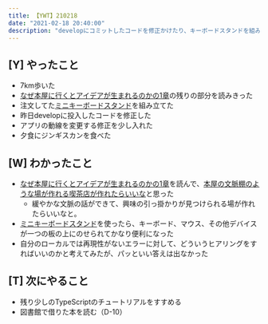 ```yaml
---
title: 【YWT】210218
date: "2021-02-18 20:40:00"
description: "developにコミットしたコードを修正かけたり、キーボードスタンドを組み立てたりした"
---
```


## [Y] やったこと

- 7km歩いた
- [なぜ本屋に行くとアイデアが生まれるのかの1章](https://scrapbox.io/camomilecafe/%E7%AC%AC%EF%BC%91%E7%AB%A0%E3%80%80%E3%81%AA%E3%81%9C%E6%9C%AC%E5%B1%8B%E3%81%AB%E8%A1%8C%E3%81%8F%E3%81%AE%E3%81%8B%E2%80%95%E6%83%85%E5%A0%B1%E3%81%A8%E3%81%AE%E5%87%BA%E4%BC%9A%E3%81%84%E3%82%92%E5%A2%97%E3%82%84%E3%81%99%E6%AD%A9%E3%81%8D%E6%96%B9)の残りの部分を読みきった
- 注文してた[ミニキーボードスタンド](https://www.soundhouse.co.jp/products/detail/item/261808/)を組み立てた
- 昨日developに投入したコードを修正した
- アプリの動線を変更する修正を少し入れた
- 夕食にジンギスカンを食べた

## [W] わかったこと

- [なぜ本屋に行くとアイデアが生まれるのかの1章](https://scrapbox.io/camomilecafe/%E7%AC%AC%EF%BC%91%E7%AB%A0%E3%80%80%E3%81%AA%E3%81%9C%E6%9C%AC%E5%B1%8B%E3%81%AB%E8%A1%8C%E3%81%8F%E3%81%AE%E3%81%8B%E2%80%95%E6%83%85%E5%A0%B1%E3%81%A8%E3%81%AE%E5%87%BA%E4%BC%9A%E3%81%84%E3%82%92%E5%A2%97%E3%82%84%E3%81%99%E6%AD%A9%E3%81%8D%E6%96%B9)を読んで、[本屋の文脈棚のような場が作れる喫茶店が作れたらいいな](https://twitter.com/camomile_cafe/status/1362183221941661696)と思った
  - 緩やかな文脈の話ができて、興味の引っ掛かりが見つけられる場が作れたらいいなと。
- [ミニキーボードスタンド](https://www.soundhouse.co.jp/products/detail/item/261808/)を使ったら、キーボード、マウス、その他デバイスが一つの板の上にのせられてかなり便利になった
- 自分のローカルでは再現性がないエラーに対して、どういうヒアリングをすればいいのかと考えてみたが、パッといい答えは出なかった

## [T] 次にやること

- 残り少しのTypeScriptのチュートリアルをすすめる
- 図書館で借りた本を読む（D-10）
